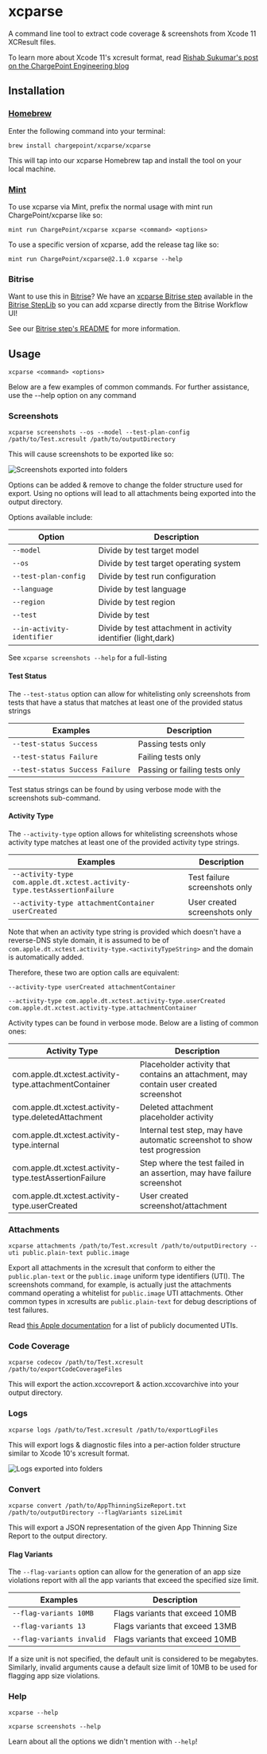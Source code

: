 # xcparse

A command line tool to extract code coverage & screenshots from Xcode 11 XCResult files.

To learn more about Xcode 11's xcresult format, read [Rishab Sukumar's post on the ChargePoint Engineering blog](https://www.chargepoint.com/engineering/xcparse/)

## Installation 

### [Homebrew](https://brew.sh)

Enter the following command into your terminal:

```shell
brew install chargepoint/xcparse/xcparse
```
This will tap into our xcparse Homebrew tap and install the tool on your local machine.

### [Mint](https://github.com/yonaskolb/Mint)

To use xcparse via Mint, prefix the normal usage with mint run ChargePoint/xcparse like so:

```shell
mint run ChargePoint/xcparse xcparse <command> <options>
```

To use a specific version of xcparse, add the release tag like so:

```shell
mint run ChargePoint/xcparse@2.1.0 xcparse --help
```

### Bitrise

Want to use this in [Bitrise](https://www.bitrise.io)? We have an [xcparse Bitrise step](https://github.com/ChargePoint/bitrise-step-xcparse) available in the [Bitrise StepLib](https://github.com/bitrise-io/bitrise-steplib) so you can add xcparse directly from the Bitrise Workflow UI!

See our [Bitrise step's README](https://github.com/ChargePoint/bitrise-step-xcparse/blob/master/README.md) for more information.

## Usage

```
xcparse <command> <options>
```

Below are a few examples of common commands. For further assistance, use the --help option on any command

### Screenshots

```
xcparse screenshots --os --model --test-plan-config /path/to/Test.xcresult /path/to/outputDirectory
```

This will cause screenshots to be exported like so:

![Screenshots exported into folders](Docs/Images/screenshots_options_recommended.png?raw=true)

Options can be added & remove to change the folder structure used for export.  Using no options will lead to all attachments being exported into the output directory.

Options available include:

| Option                         | Description                                                  |
|--------------------------------|--------------------------------------------------------------|
| ```--model```                  | Divide by test target model                                  | 
| ```--os```                     | Divide by test target operating system                       | 
| ```--test-plan-config```       | Divide by test run configuration                             |
| ```--language```               | Divide by test language                                      |
| ```--region```                 | Divide by test region                                        |
| ```--test```                   | Divide by test                                               |
| ```--in-activity-identifier``` | Divide by test attachment in activity identifier (light,dark)|

See ```xcparse screenshots --help``` for a full-listing

#### Test Status

The ```--test-status``` option can allow for whitelisting only screenshots from tests that have a status that matches at least one of the provided status strings

| Examples                            | Description                    |
|-------------------------------------|--------------------------------|
| ```--test-status Success```         | Passing tests only             | 
| ```--test-status Failure```         | Failing tests only             | 
| ```--test-status Success Failure``` | Passing or failing tests only  |


Test status strings can be found by using verbose mode with the screenshots sub-command.

#### Activity Type

The ```--activity-type``` option allows for whitelisting screenshots whose activity type matches at least one of the provided activity type strings.

| Examples                                                                    | Description                   |
|-----------------------------------------------------------------------------|-------------------------------|
| ```--activity-type com.apple.dt.xctest.activity-type.testAssertionFailure```| Test failure screenshots only | 
| ```--activity-type attachmentContainer userCreated```                       | User created screenshots only | 

Note that when an activity type string is provided which doesn't have a reverse-DNS style domain, it is assumed to be of ```com.apple.dt.xctest.activity-type.<activityTypeString>``` and the domain is automatically added.

Therefore, these two are option calls are equivalent:

```--activity-type userCreated attachmentContainer```

```--activity-type com.apple.dt.xctest.activity-type.userCreated com.apple.dt.xctest.activity-type.attachmentContainer```

Activity types can be found in verbose mode.  Below are a listing of common ones:

| Activity Type                                          | Description                             |
|--------------------------------------------------------|-----------------------------------------|
| com.apple.dt.xctest.activity-type.attachmentContainer  | Placeholder activity that contains an attachment, may contain user created screenshot | 
| com.apple.dt.xctest.activity-type.deletedAttachment    | Deleted attachment placeholder activity |
| com.apple.dt.xctest.activity-type.internal             | Internal test step, may have automatic screenshot to show test progression |
| com.apple.dt.xctest.activity-type.testAssertionFailure | Step where the test failed in an assertion, may have failure screenshot |
| com.apple.dt.xctest.activity-type.userCreated          | User created screenshot/attachment |

### Attachments

```
xcparse attachments /path/to/Test.xcresult /path/to/outputDirectory --uti public.plain-text public.image
```

Export all attachments in the xcresult that conform to either the ```public.plan-text``` or the ```public.image``` uniform type identifiers (UTI). The screenshots command, for example, is actually just the attachments command operating a whitelist for ```public.image``` UTI attachments.  Other common types in xcresults are ```public.plain-text``` for debug descriptions of test failures.

Read [this Apple documentation](https://developer.apple.com/library/archive/documentation/Miscellaneous/Reference/UTIRef/Articles/System-DeclaredUniformTypeIdentifiers.html#//apple_ref/doc/uid/TP40009259-SW1) for a list of publicly documented UTIs.

### Code Coverage

```
xcparse codecov /path/to/Test.xcresult /path/to/exportCodeCoverageFiles
```

This will export the action.xccovreport & action.xccovarchive into your output directory.

### Logs

```
xcparse logs /path/to/Test.xcresult /path/to/exportLogFiles
```

This will export logs & diagnostic files into a per-action folder structure similar to Xcode 10's xcresult format.

![Logs exported into folders](Docs/Images/screenshots_logs.png?raw=true)

### Convert

```
xcparse convert /path/to/AppThinningSizeReport.txt /path/to/outputDirectory --flagVariants sizeLimit
```

This will export a JSON representation of the given App Thinning Size Report to the output directory.

#### Flag Variants

The ```--flag-variants``` option can allow for the generation of an app size violations report with all the app variants that exceed the specified size limit.

| Examples                            | Description                    |
|-------------------------------------|--------------------------------|
| ```--flag-variants 10MB```          | Flags variants that exceed 10MB| 
| ```--flag-variants 13```            | Flags variants that exceed 13MB| 
| ```--flag-variants invalid```       | Flags variants that exceed 10MB|

If a size unit is not specified, the default unit is considered to be megabytes. Similarly, invalid arguments cause a default size limit of 10MB to be used for flagging app size violations.

### Help

```
xcparse --help

xcparse screenshots --help
```

Learn about all the options we didn't mention with ```--help```!

